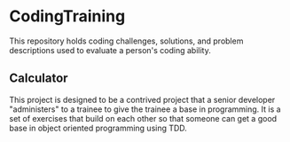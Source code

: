 CodingTraining
==============

This repository holds coding challenges, solutions, and problem descriptions used to evaluate a person's coding ability.

Calculator
----------
This project is designed to be a contrived project that a senior developer "administers" to a trainee to give the trainee a base in programming.  It is a set of exercises that build on each other so that someone can get a good base in object oriented programming using TDD.
